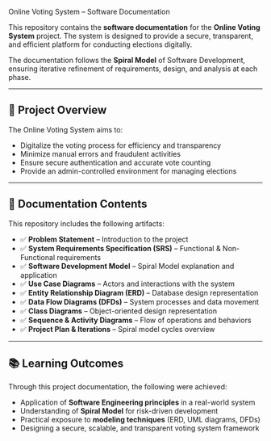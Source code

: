Online Voting System – Software Documentation

This repository contains the **software documentation** for the **Online Voting System** project. The system is designed to provide a secure, transparent, and efficient platform for conducting elections digitally.  

The documentation follows the **Spiral Model** of Software Development, ensuring iterative refinement of requirements, design, and analysis at each phase.

---

## 📌 Project Overview
The Online Voting System aims to:
- Digitalize the voting process for efficiency and transparency  
- Minimize manual errors and fraudulent activities  
- Ensure secure authentication and accurate vote counting  
- Provide an admin-controlled environment for managing elections  

---

## 📑 Documentation Contents
This repository includes the following artifacts:

- ✅ **Problem Statement** – Introduction to the project  
- ✅ **System Requirements Specification (SRS)** – Functional & Non-Functional requirements  
- ✅ **Software Development Model** – Spiral Model explanation and application  
- ✅ **Use Case Diagrams** – Actors and interactions with the system  
- ✅ **Entity Relationship Diagram (ERD)** – Database design representation  
- ✅ **Data Flow Diagrams (DFDs)** – System processes and data movement  
- ✅ **Class Diagrams** – Object-oriented design representation  
- ✅ **Sequence & Activity Diagrams** – Flow of operations and behaviors  
- ✅ **Project Plan & Iterations** – Spiral model cycles overview  

---

## 📚 Learning Outcomes
Through this project documentation, the following were achieved:
- Application of **Software Engineering principles** in a real-world system  
- Understanding of **Spiral Model** for risk-driven development  
- Practical exposure to **modeling techniques** (ERD, UML diagrams, DFDs)  
- Designing a secure, scalable, and transparent voting system framework 
